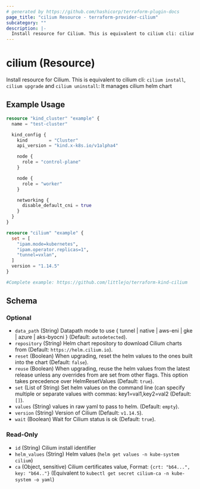 ```yaml
---
# generated by https://github.com/hashicorp/terraform-plugin-docs
page_title: "cilium Resource - terraform-provider-cilium"
subcategory: ""
description: |-
  Install resource for Cilium. This is equivalent to cilium cli: cilium install, cilium upgrade and cilium uninstall: It manages cilium helm chart
---
```


# cilium (Resource)

Install resource for Cilium. This is equivalent to cilium cli: `cilium install`, `cilium upgrade` and `cilium uninstall`: It manages cilium helm chart

## Example Usage

```terraform
resource "kind_cluster" "example" {
  name = "test-cluster"

  kind_config {
    kind        = "Cluster"
    api_version = "kind.x-k8s.io/v1alpha4"

    node {
      role = "control-plane"
    }

    node {
      role = "worker"
    }

    networking {
      disable_default_cni = true
    }
  }
}

resource "cilium" "example" {
  set = [
    "ipam.mode=kubernetes",
    "ipam.operator.replicas=1",
    "tunnel=vxlan",
  ]
  version = "1.14.5"
}

#Complete example: https://github.com/littlejo/terraform-kind-cilium
```

<!-- schema generated by tfplugindocs -->

## Schema

### Optional

- `data_path` (String) Datapath mode to use { tunnel | native | aws-eni | gke | azure | aks-byocni } (Default: `autodetected`).
- `repository` (String) Helm chart repository to download Cilium charts from (Default: `https://helm.cilium.io`).
- `reset` (Boolean) When upgrading, reset the helm values to the ones built into the chart (Default: `false`).
- `reuse` (Boolean) When upgrading, reuse the helm values from the latest release unless any overrides from are set from other flags. This option takes precedence over HelmResetValues (Default: `true`).
- `set` (List of String) Set helm values on the command line (can specify multiple or separate values with commas: key1=val1,key2=val2 (Default: `[]`).
- `values` (String) values in raw yaml to pass to helm. (Default: `empty`).
- `version` (String) Version of Cilium (Default: `v1.14.5`).
- `wait` (Boolean) Wait for Cilium status is ok (Default: `true`).

### Read-Only

- `id` (String) Cilium install identifier
- `helm_values` (String) Helm values (`helm get values -n kube-system cilium`)
- `ca` (Object, sensitive) Cilium certificates value, Format: `{crt: "b64...", key: "b64.."}` (Equivalent to `kubectl get secret cilium-ca -n kube-system -o yaml`)
